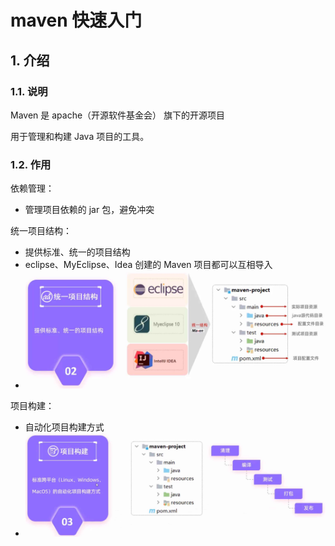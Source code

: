<!--#region
@author 吴钦飞
@email wuqinfei@qq.com
@create date 2023-10-21 09:28:57
@modify date 2023-10-21 09:56:28
@desc [description]
#endregion-->

# maven 快速入门

## 1. 介绍

### 1.1. 说明

Maven 是 apache（开源软件基金会） 旗下的开源项目

用于管理和构建 Java 项目的工具。

### 1.2. 作用

依赖管理：

* 管理项目依赖的 jar 包，避免冲突

统一项目结构：

* 提供标准、统一的项目结构
* eclipse、MyEclipse、Idea 创建的 Maven 项目都可以互相导入
* ![统一项目结构](./images/01_maven_features_2.jpg)

项目构建：

* 自动化项目构建方式
* ![项目构建：](./images/02_maven_project_build.jpg)

